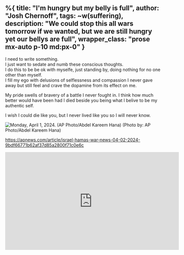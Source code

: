 %{
  title: "I'm hungry but my belly is full",
  author: "Josh Chernoff",
  tags: ~w(suffering),
  description: "We could stop this all wars tomorrow if we wanted, but we are still hungry yet our bellys are full",
  wrapper_class: "prose  mx-auto p-10 md:px-0"
}
---

I need to write something.  
I just want to sedate and numb these conscious thoughts.  
I do this to be be ok with myselfe, just standing by, doing nothing for no one other than myself.  
I fill my ego with delusions of selflessness and compassion I never gave away but still feel and crave the dopamine from its effect on me.  

My pride swells of bravery of a battle I never fought in. I think how much better would have been had I died beside you being what I belive to be my authentic self.

I wish I could die like you, but I never lived like you so I will never know.

![Monday, April 1, 2024. (AP Photo/Abdel Kareem Hana)
](/assets/images/dims.apnews.webp)
(Photo by: AP Photo/Abdel Kareem Hana)

https://apnews.com/article/israel-hamas-war-news-04-02-2024-9bdf66771b62af37d85a2800f71c0e6c

<iframe width="560" height="315" src="https://www.youtube.com/embed/J7GY1Xg6X20?si=T7yAnsBXi0HoWFuu" title="YouTube video player" frameborder="0" allow="accelerometer; autoplay; clipboard-write; encrypted-media; gyroscope; picture-in-picture; web-share" referrerpolicy="strict-origin-when-cross-origin" allowfullscreen></iframe>